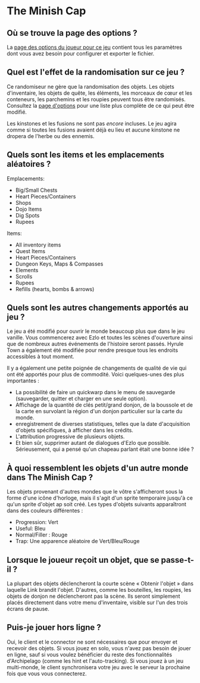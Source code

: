 # The Minish Cap

## Où se trouve la page des options ?
 
 La [page des options du joueur pour ce jeu](../player-options) contient tous les paramètres dont vous avez besoin pour configurer et exporter le fichier.

## Quel est l'effet de la randomisation sur ce jeu ?

Ce randomiseur ne gère que la randomisation des objets. Les objets d'inventaire, les objets de quête, les éléments, les morceaux de cœur et les conteneurs,
les parchemins et les roupies peuvent tous être randomisés. Consultez la [page d'options](../player-options) pour une liste plus complète de ce qui peut être modifié.

Les kinstones et les fusions ne sont pas *encore* incluses. Le jeu agira comme si toutes les fusions avaient déjà eu lieu et aucune kinstone ne dropera de l'herbe ou des ennemis.

## Quels sont les items et les emplacements aléatoires ?

Emplacements:
- Big/Small Chests
- Heart Pieces/Containers
- Shops
- Dojo Items
- Dig Spots
- Rupees

Items:
- All inventory items
- Quest Items
- Heart Pieces/Containers
- Dungeon Keys, Maps & Compasses
- Elements
- Scrolls
- Rupees
- Refills (hearts, bombs & arrows)

## Quels sont les autres changements apportés au jeu ?

Le jeu a été modifié pour ouvrir le monde beaucoup plus que dans le jeu vanille. Vous commencerez avec Ezlo et toutes les scènes d'ouverture ainsi que de nombreux autres événements de l'histoire seront passés.
Hyrule Town a également été modifiée pour rendre presque tous les endroits accessibles à tout moment.

Il y a également une petite poignée de changements de qualité de vie qui ont été apportés pour plus de commodité. Voici quelques-unes des plus importantes :
- La possibilité de faire un quickwarp dans le menu de sauvegarde (sauvegarder, quitter et charger en une seule option).
- Affichage de la quantité de clés petit/grand donjon, de la boussole et de la carte en survolant la région d'un donjon particulier sur la carte du monde.
- enregistrement de diverses statistiques, telles que la date d'acquisition d'objets spécifiques, à afficher dans les crédits.
- L'attribution progressive de plusieurs objets.
- Et bien sûr, supprimer autant de dialogues d'Ezlo que possible. Sérieusement, qui a pensé qu'un chapeau parlant était une bonne idée ?

  
## À quoi ressemblent les objets d'un autre monde dans The Minish Cap ?

Les objets provenant d'autres mondes que le vôtre s'afficheront sous la forme d'une icône d'horloge, mais il s'agit d'un sprite temporaire jusqu'à ce qu'un sprite d'objet ap
soit créé. Les types d'objets suivants apparaîtront dans des couleurs différentes :
- Progression: Vert
- Useful: Bleu
- Normal/Filler : Rouge
- Trap: Une apparence aléatoire de Vert/Bleu/Rouge

## Lorsque le joueur reçoit un objet, que se passe-t-il ?

La plupart des objets déclencheront la courte scène « Obtenir l'objet » dans laquelle Link brandit l'objet. D'autres, comme les bouteilles, les roupies, les objets de donjon ne déclencheront pas la scène.
Ils seront simplement placés directement dans votre menu d'inventaire,
visible sur l'un des trois écrans de pause.

## Puis-je jouer hors ligne ?

Oui, le client et le connector ne sont nécessaires que pour envoyer et recevoir des objets.
Si vous jouez en solo, vous n'avez pas besoin de jouer en ligne, sauf si vous voulez bénéficier du reste des fonctionnalités d'Archipelago (comme les hint et l'auto-tracking).
Si vous jouez à un jeu multi-monde, le client synchronisera votre jeu avec le serveur la prochaine fois que vous vous connecterez.
